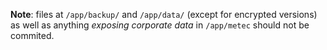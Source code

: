 **Note**: files at `/app/backup/` and `/app/data/` (except for encrypted versions) as well as anything *exposing corporate data* in `/app/metec` should not be commited.

